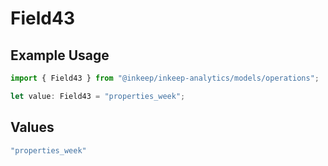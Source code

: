 # Field43

## Example Usage

```typescript
import { Field43 } from "@inkeep/inkeep-analytics/models/operations";

let value: Field43 = "properties_week";
```

## Values

```typescript
"properties_week"
```